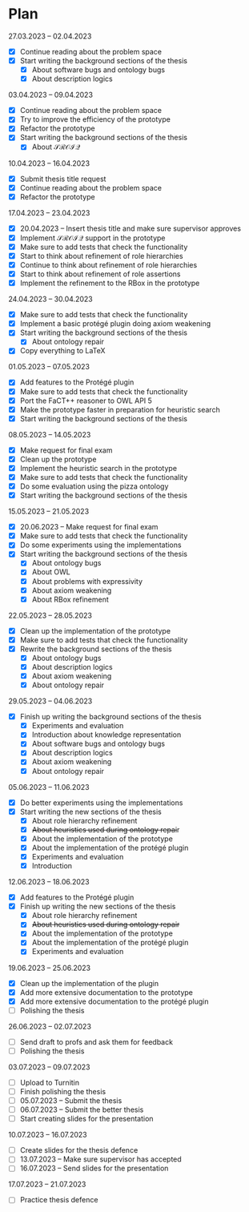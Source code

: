 # Plan

27.03.2023 – 02.04.2023

- [x]  Continue reading about the problem space
- [x]  Start writing the background sections of the thesis
    - [x]  About software bugs and ontology bugs
    - [x]  About description logics

03.04.2023 – 09.04.2023

- [x]  Continue reading about the problem space
- [x]  Try to improve the efficiency of the prototype
- [x]  Refactor the prototype
- [x]  Start writing the background sections of the thesis
    - [x]  About $\mathcal{SROIQ}$

10.04.2023 – 16.04.2023

- [x]  Submit thesis title request
- [x]  Continue reading about the problem space
- [x]  Refactor the prototype

17.04.2023 – 23.04.2023

- [x]  20.04.2023 – Insert thesis title and make sure supervisor approves
- [x]  Implement $\mathcal{SROIQ}$ support in the prototype
- [x]  Make sure to add tests that check the functionality
- [x]  Start to think about refinement of role hierarchies
- [x]  Continue to think about refinement of role hierarchies
- [x]  Start to think about refinement of role assertions
- [x]  Implement the refinement to the RBox in the prototype

24.04.2023 – 30.04.2023

- [x]  Make sure to add tests that check the functionality
- [x]  Implement a basic protégé plugin doing axiom weakening
- [x]  Start writing the background sections of the thesis
    - [x]  About ontology repair
- [x]  Copy everything to LaTeX

01.05.2023 – 07.05.2023

- [x]  Add features to the Protégé plugin
- [x]  Make sure to add tests that check the functionality
- [x]  Port the FaCT++ reasoner to OWL API 5
- [x]  Make the prototype faster in preparation for heuristic search
- [x]  Start writing the background sections of the thesis

08.05.2023 – 14.05.2023

- [x]  Make request for final exam
- [x]  Clean up the prototype
- [x]  Implement the heuristic search in the prototype
- [x]  Make sure to add tests that check the functionality
- [x]  Do some evaluation using the pizza ontology
- [x]  Start writing the background sections of the thesis

15.05.2023 – 21.05.2023

- [x]  20.06.2023 – Make request for final exam
- [x]  Make sure to add tests that check the functionality
- [x]  Do some experiments using the implementations
- [x]  Start writing the background sections of the thesis
    - [x]  About ontology bugs
    - [x]  About OWL
    - [x]  About problems with expressivity
    - [x]  About axiom weakening
    - [x]  About RBox refinement

22.05.2023 – 28.05.2023

- [x]  Clean up the implementation of the prototype
- [x]  Make sure to add tests that check the functionality
- [x]  Rewrite the background sections of the thesis
    - [x]  About ontology bugs
    - [x]  About description logics
    - [x]  About axiom weakening
    - [x]  About ontology repair

29.05.2023 – 04.06.2023

- [x]  Finish up writing the background sections of the thesis
    - [x]  Experiments and evaluation
    - [x]  Introduction about knowledge representation
    - [x]  About software bugs and ontology bugs
    - [x]  About description logics
    - [x]  About axiom weakening
    - [x]  About ontology repair

05.06.2023 – 11.06.2023

- [x]  Do better experiments using the implementations
- [x]  Start writing the new sections of the thesis
    - [x]  About role hierarchy refinement
    - [x]  ~~About heuristics used during ontology repai~~r
    - [x]  About the implementation of the prototype
    - [x]  About the implementation of the protégé plugin
    - [x]  Experiments and evaluation
    - [x]  Introduction

12.06.2023 – 18.06.2023

- [x]  Add features to the Protégé plugin
- [x]  Finish up writing the new sections of the thesis
    - [x]  About role hierarchy refinement
    - [x]  ~~About heuristics used during ontology repair~~
    - [x]  About the implementation of the prototype
    - [x]  About the implementation of the protégé plugin
    - [x]  Experiments and evaluation

19.06.2023 – 25.06.2023

- [x]  Clean up the implementation of the plugin
- [x]  Add more extensive documentation to the prototype
- [x]  Add more extensive documentation to the protégé plugin
- [ ]  Polishing the thesis

26.06.2023 – 02.07.2023

- [ ]  Send draft to profs and ask them for feedback
- [ ]  Polishing the thesis

03.07.2023 – 09.07.2023

- [ ]  Upload to Turnitin
- [ ]  Finish polishing the thesis
- [ ]  05.07.2023 – Submit the thesis
- [ ]  06.07.2023 – Submit the better thesis
- [ ]  Start creating slides for the presentation

10.07.2023 – 16.07.2023

- [ ]  Create slides for the thesis defence
- [ ]  13.07.2023 – Make sure supervisor has accepted
- [ ]  16.07.2023 – Send slides for the presentation

17.07.2023 – 21.07.2023

- [ ]  Practice thesis defence

